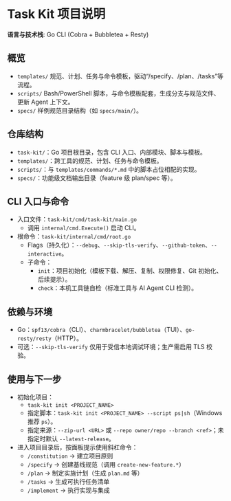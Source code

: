 # Task Kit 项目说明
**语言与技术栈**: Go CLI (Cobra + Bubbletea + Resty)

## 概览
  - `templates/` 规范、计划、任务与命令模板，驱动“/specify、/plan、/tasks”等流程。
  - `scripts/` Bash/PowerShell 脚本，与命令模板配套，生成分支与规范文件、更新 Agent 上下文。
  - `specs/` 样例规范目录结构（如 `specs/main/`）。

## 仓库结构
- `task-kit/`：Go 项目根目录，包含 CLI 入口、内部模块、脚本与模板。
- `templates/`：跨工具的规范、计划、任务与命令模板。
- `scripts/`：与 `templates/commands/*.md` 中的脚本占位相配的实现。
- `specs/`：功能级文档输出目录（feature 级 plan/spec 等）。

## CLI 入口与命令
- 入口文件：`task-kit/cmd/task-kit/main.go`
  - 调用 `internal/cmd.Execute()` 启动 CLI。
- 根命令：`task-kit/internal/cmd/root.go`
  - Flags（持久化）：`--debug`、`--skip-tls-verify`、`--github-token`、`--interactive`。
  - 子命令：
    - `init`：项目初始化（模板下载、解压、复制、权限修复、Git 初始化、后续提示）。
    - `check`：本机工具链自检（标准工具与 AI Agent CLI 检测）。

## 依赖与环境
- Go：`spf13/cobra`（CLI）、`charmbracelet/bubbletea`（TUI）、`go-resty/resty`（HTTP）。
- 可选：`--skip-tls-verify` 仅用于受信本地调试环境；生产需启用 TLS 校验。

## 使用与下一步
- 初始化项目：
  - `task-kit init <PROJECT_NAME>`
  - 指定脚本：`task-kit init <PROJECT_NAME> --script ps|sh`（Windows 推荐 `ps`）。
  - 指定来源：`--zip-url <URL>` 或 `--repo owner/repo --branch <ref>`；未指定时默认 `--latest-release`。
- 进入项目目录后，按面板提示使用斜杠命令：
  - `/constitution` → 建立项目原则
  - `/specify` → 创建基线规范（调用 `create-new-feature.*`）
  - `/plan` → 制定实施计划（生成 `plan.md` 等）
  - `/tasks` → 生成可执行任务清单
  - `/implement` → 执行实现与集成
